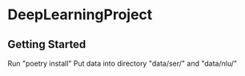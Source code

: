 # DeepLearningProject
## Getting Started
Run "poetry install"
Put data into directory "data/ser/" and  "data/nlu/"
